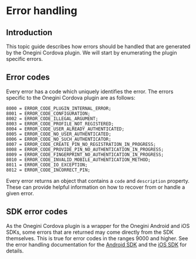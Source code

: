 # Error handling

<!-- toc -->

## Introduction

This topic guide describes how errors should be handled that are generated by the Onegini Cordova plugin. We will start by enumerating the plugin specific errors.

## Error codes

Every error has a code which uniquely identifies the error. The errors specific to the Onegini Cordova plugin are as follows:

```
8000 = ERROR_CODE_PLUGIN_INTERNAL_ERROR;
8001 = ERROR_CODE_CONFIGURATION;
8002 = ERROR_CODE_ILLEGAL_ARGUMENT;
8003 = ERROR_CODE_PROFILE_NOT_REGISTERED;
8004 = ERROR_CODE_USER_ALREADY_AUTHENTICATED;
8005 = ERROR_CODE_NO_USER_AUTHENTICATED;
8006 = ERROR_CODE_NO_SUCH_AUTHENTICATOR;
8007 = ERROR_CODE_CREATE_PIN_NO_REGISTRATION_IN_PROGRESS;
8008 = ERROR_CODE_PROVIDE_PIN_NO_AUTHENTICATION_IN_PROGRESS;
8009 = ERROR_CODE_FINGERPRINT_NO_AUTHENTICATION_IN_PROGRESS;
8010 = ERROR_CODE_INVALID_MOBILE_AUTHENTICATION_METHOD;
8011 = ERROR_CODE_IO_EXCEPTION;
8012 = ERROR_CODE_INCORRECT_PIN;
```

Every error returns an object that contains a `code` and `description` property. These can provide helpful information on how to recover from or handle a given error.

## SDK error codes

As the Onegini Cordova plugin is a wrapper for the Onegini Android and iOS SDKs, some errors that are returned may come directly from the SDK themselves. This is true for error codes in the ranges 9000 and higher. See the error handling documentation for the [Android SDK](https://docs.onegini.com/android-sdk/topics/error-handling.html) and the [iOS SDK](https://docs.onegini.com/ios-sdk/topics/error-handling.html) for details.
